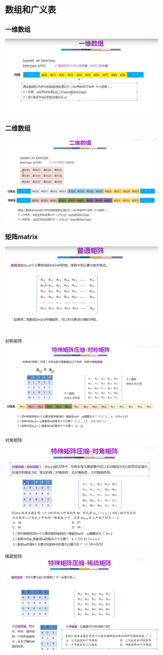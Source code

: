 # 数组和广义表

## 一维数组
![](.array_images/one_array.png)

## 二维数组
![](.array_images/two_array.png)

## 矩阵matrix
![](.array_images/juzhen.png)

对称矩阵
![](.array_images/symmetric_matrix.png)

对角矩阵
![](.array_images/anti_matrix.png)

稀疏矩阵
![](.array_images/sparse_matrix.png)
